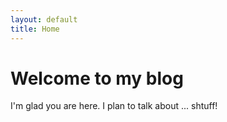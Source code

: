 ```yaml
---
layout: default
title: Home
---
```


# Welcome to my blog

I'm glad you are here. I plan to talk about ... shtuff!

